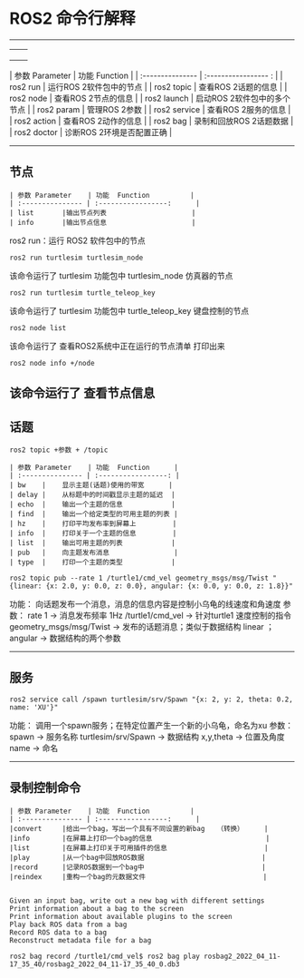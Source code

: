 ROS2 命令行解释
========================
-----------------------------------------

|   |   |
|---|---|
|   |   |
|   |   |
|   |   |




| 参数 Parameter    | 功能  Function          |
| :--------------- | :----------------- :    |
| ros2 run       | 运行ROS 2软件包中的节点       |
| ros2 topic     | 查看ROS 2话题的信息           |
| ros2 node      | 查看ROS 2节点的信息           |
| ros2 launch    | 启动ROS 2软件包中的多个节点    |
| ros2 param     | 管理ROS 2参数                |
| ros2 service   | 查看ROS 2服务的信息           |
| ros2 action    | 查看ROS 2动作的信息           |
| ros2 bag       | 录制和回放ROS 2话题数据        |
| ros2 doctor    | 诊断ROS 2环境是否配置正确      |

-----------------------------------------

## **节点**

    | 参数 Parameter    | 功能  Function          |
    | :--------------- | :-----------------:      |
    | list       |输出节点列表                     |
    | info       |输出节点信息                     |

ros2 run：运行 ROS2 软件包中的节点
```
ros2 run turtlesim turtlesim_node
```
该命令运行了 turtlesim 功能包中 turtlesim_node 仿真器的节点

```
ros2 run turtlesim turtle_teleop_key
```
该命令运行了 turtlesim 功能包中 turtle_teleop_key 键盘控制的节点

```
ros2 node list
```
该命令运行了 查看ROS2系统中正在运行的节点清单 打印出来
```
ros2 node info +/node
```
该命令运行了 查看节点信息
-----------------------------------------

## **话题**

```
ros2 topic +参数 + /topic
```

    | 参数 Parameter    | 功能  Function      |
    | :--------------- | :-----------------: |
    | bw    |    显示主题(话题)使用的带宽      |
    | delay |    从标题中的时间戳显示主题的延迟  |
    | echo  |    输出一个主题的信息            |
    | find  |    输出一个给定类型的可用主题的列表 |
    | hz    |    打印平均发布率到屏幕上         |
    | info  |    打印关于一个主题的信息         |
    | list  |    输出可用主题的列表            |
    | pub   |    向主题发布消息                |
    | type  |    打印一个主题的类型            |   

```
ros2 topic pub --rate 1 /turtle1/cmd_vel geometry_msgs/msg/Twist "{linear: {x: 2.0, y: 0.0, z: 0.0}, angular: {x: 0.0, y: 0.0, z: 1.8}}"
```
功能：
向话题发布一个消息，消息的信息内容是控制小乌龟的线速度和角速度
参数：
rate 1           ->  消息发布频率 1Hz
/turtle1/cmd_vel ->  针对turtle1 速度控制的指令
geometry_msgs/msg/Twist  -> 发布的话题消息；类似于数据结构
linear ； angular ->  数据结构的两个参数

-----------------------------------------
## **服务**

```
ros2 service call /spawn turtlesim/srv/Spawn "{x: 2, y: 2, theta: 0.2, name: 'XU'}"
```
功能：
调用一个spawn服务；在特定位置产生一个新的小乌龟，命名为xu 
参数：
spawn -> 服务名称
turtlesim/srv/Spawn -> 数据结构
x,y,theta -> 位置及角度
name -> 命名
 
 
 
 
 


-----------------------------------------
## **录制控制命令**

    | 参数 Parameter    | 功能  Function          |
    | :--------------- | :-----------------:      |
    |convert     |给出一个bag，写出一个具有不同设置的新bag   （转换）     |
    |info        |在屏幕上打印一个bag的信息                            |
    |list        |在屏幕上打印关于可用插件的信息                        |
    |play        |从一个bag中回放ROS数据                             |
    |record      |记录ROS数据到一个bag中                             |
    |reindex     |重构一个bag的元数据文件                             |
 

    Given an input bag, write out a new bag with different settings
    Print information about a bag to the screen
    Print information about available plugins to the screen
    Play back ROS data from a bag
    Record ROS data to a bag
    Reconstruct metadata file for a bag

```ROS2
ros2 bag record /turtle1/cmd_vel$ ros2 bag play rosbag2_2022_04_11-17_35_40/rosbag2_2022_04_11-17_35_40_0.db3
```
